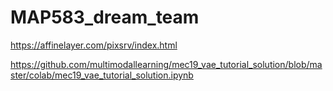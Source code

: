 # MAP583_dream_team

https://affinelayer.com/pixsrv/index.html  

https://github.com/multimodallearning/mec19_vae_tutorial_solution/blob/master/colab/mec19_vae_tutorial_solution.ipynb


